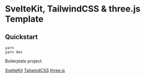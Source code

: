 # SvelteKit, TailwindCSS & three.js Template

## Quickstart

```console
yarn
yarn dev
```

Boilerplate project. 

[SvelteKit](https://kit.svelte.dev/)
[TailwindCSS](https://tailwindcss.com/)
[three.js](https://threejs.org/)
